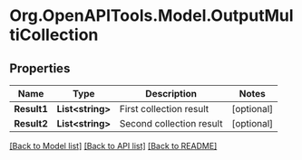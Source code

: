 # Org.OpenAPITools.Model.OutputMultiCollection
## Properties

Name | Type | Description | Notes
------------ | ------------- | ------------- | -------------
**Result1** | **List&lt;string&gt;** | First collection result | [optional] 
**Result2** | **List&lt;string&gt;** | Second collection result | [optional] 

[[Back to Model list]](../README.md#documentation-for-models) [[Back to API list]](../README.md#documentation-for-api-endpoints) [[Back to README]](../README.md)

